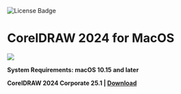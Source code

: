 <div id="badges">
  <img src="https://img.shields.io/badge/License-dark?logo=License&logoColor=white&style=for-the-badge" alt="License Badge"/>
</div>
<h1>CorelDRAW 2024 for MacOS</h1>
<p><img src="https://repository-images.githubusercontent.com/462418608/e27ac9a3-9de2-4c47-a05c-db12c2e8bf76"/></p>

<p><strong>System Requirements: macOS 10.15 and later</p>
CorelDRAW 2024 Corporate 25.1 | <a href="">Download</a>
</h1>
